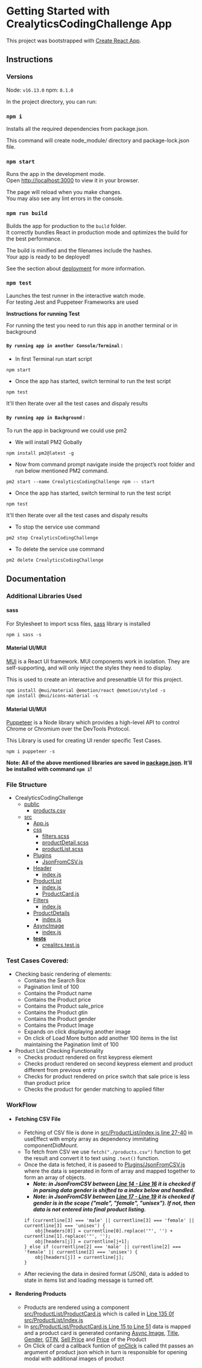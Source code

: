# Getting Started with CrealyticsCodingChallenge App

This project was bootstrapped with [Create React App](https://github.com/facebook/create-react-app).



## __Instructions__

### Versions

Node: `v16.13.0`
npm: `8.1.0`

In the project directory, you can run:


### `npm i`

Installs all the required dependencies from package.json.

This command will create node_module/ directory and package-lock.json file.

### `npm start`

Runs the app in the development mode.\
Open [http://localhost:3000](http://localhost:3000) to view it in your browser.

The page will reload when you make changes.\
You may also see any lint errors in the console.

### `npm run build`

Builds the app for production to the `build` folder.\
It correctly bundles React in production mode and optimizes the build for the best performance.

The build is minified and the filenames include the hashes.\
Your app is ready to be deployed!

See the section about [deployment](https://facebook.github.io/create-react-app/docs/deployment) for more information.

### `npm test`

Launches the test runner in the interactive watch mode.\
For testing Jest and Puppeteer Frameworks are used

__Instructions for running Test__

For running the test you need to run this app in another terminal or in background
#### `By running app in another Console/Terminal` :
- In first Terminal run start script
```
npm start
```
- Once the app has started, switch terminal to run the test script
```
npm test
```
It'll then Iterate over all the test cases and dispaly results

#### `By running app in Background` :
To run the app in background we could use pm2
- We will install PM2 Gobally
```
npm install pm2@latest -g
```
- Now from command prompt navigate inside the project’s root folder and run below mentioned PM2 command.
```
pm2 start --name CrealyticsCodingChallenge npm -- start
```
- Once the app has started, switch terminal to run the test script
```
npm test
```
It'll then Iterate over all the test cases and dispaly results
- To stop the service use command
```
pm2 stop CrealyticsCodingChallenge
```
- To delete the service use command
```
pm2 delete CrealyticsCodingChallenge
```


## __Documentation__

### Additional Libraries Used

#### sass

For Stylesheet to import scss files, [sass](https://www.npmjs.com/package/sass) library is installed

```
npm i sass -s
```

#### Material UI/MUI

[MUI](https://mui.com/) is a React UI framework. MUI components work in isolation. They are self-supporting, and will only inject the styles they need to display.

This is used to create an interactive and presenatble UI for this project.

```
npm install @mui/material @emotion/react @emotion/styled -s
npm install @mui/icons-material -s
```

#### Material UI/MUI

[Puppeteer](https://www.npmjs.com/package/puppeteer) is a Node library which provides a high-level API to control Chrome or Chromium over the DevTools Protocol.

This Library is used for creating UI render specific Test Cases.
```
npm i puppeteer -s
```

**Note: All of the above mentioned libraries are saved in [package.json](https://github.com/shivangsarat/CrealyticsCodingChallenge/blob/main/package.json). It'll be installed with command `npm i`!**

### File Structure

- CrealyticsCodingChallenge
    - [public](https://github.com/shivangsarat/CrealyticsCodingChallenge/tree/main/public)
        - [products.csv](https://github.com/shivangsarat/CrealyticsCodingChallenge/blob/main/public/products.csv)
    - [src](https://github.com/shivangsarat/CrealyticsCodingChallenge/tree/main/src)
        - [App.js](https://github.com/shivangsarat/CrealyticsCodingChallenge/blob/main/src/App.js)
        - [css](https://github.com/shivangsarat/CrealyticsCodingChallenge/tree/main/src/css)
            - [filters.scss](https://github.com/shivangsarat/CrealyticsCodingChallenge/blob/main/src/css/filters.scss)
            - [productDetail.scss](https://github.com/shivangsarat/CrealyticsCodingChallenge/blob/main/src/css/productDetail.scss)
            - [productList.scss](https://github.com/shivangsarat/CrealyticsCodingChallenge/blob/main/src/css/productList.scss)
        - [Plugins](https://github.com/shivangsarat/CrealyticsCodingChallenge/tree/main/src/Plugins)
            - [JsonFromCSV.js](https://github.com/shivangsarat/CrealyticsCodingChallenge/blob/main/src/Plugins/JsonFromCSV.js)
        - [Header](https://github.com/shivangsarat/CrealyticsCodingChallenge/tree/main/src/Header)
            - [index.js](https://github.com/shivangsarat/CrealyticsCodingChallenge/blob/main/src/Header/index.js)
        - [ProductList](https://github.com/shivangsarat/CrealyticsCodingChallenge/tree/main/src/ProductList)
            - [index.js](https://github.com/shivangsarat/CrealyticsCodingChallenge/blob/main/src/ProductList/index.js)
            - [ProductCard.js](https://github.com/shivangsarat/CrealyticsCodingChallenge/blob/main/src/ProductList/ProductCard.js)
        - [Filters](https://github.com/shivangsarat/CrealyticsCodingChallenge/tree/main/src/Filters)
            - [index.js](https://github.com/shivangsarat/CrealyticsCodingChallenge/blob/main/src/Filters/index.js)
        - [ProductDetails](https://github.com/shivangsarat/CrealyticsCodingChallenge/tree/main/src/ProductDetail)
            - [index.js](https://github.com/shivangsarat/CrealyticsCodingChallenge/blob/main/src/ProductDetail/index.js)
        - [AsyncImage](https://github.com/shivangsarat/CrealyticsCodingChallenge/tree/main/src/AsyncImage)
            - [index.js](https://github.com/shivangsarat/CrealyticsCodingChallenge/blob/main/src/AsyncImage/index.js)
        - [__tests__](https://github.com/shivangsarat/CrealyticsCodingChallenge/tree/main/src/__tests__)
            - [crealitcs.test.js](https://github.com/shivangsarat/CrealyticsCodingChallenge/blob/main/src/__tests__/crealitcs.test.js)

### Test Cases Covered:
- Checking basic rendering of elements:
    - Contains the Search Box
    - Pagination limit of 100
    - Contains the Product name
    - Contains the Product price
    - Contains the Product sale_price
    - Contains the Product gtin
    - Contains the Product gender
    - Contains the Product Image
    - Expands on click displaying another image
    - On click of Load More button add another 100 items in the list maintaining the Pagination limit of 100
- Product List Checking Functionality
    - Checks product rendered on first keypress element
    - Checks product rendered on second keypress element and product different from previous entry
    - Checks for product rendered on price switch that sale price is less than product price
    - Checks the product for gender matching to applied filter

### WorkFlow
- #### Fetching CSV File

    - Fetching of CSV file is done in [src/ProductList/index.js line 27-40](https://github.com/shivangsarat/CrealyticsCodingChallenge/blob/main/src/ProductList/index.js#L27-L40) in useEffect with empty array as dependency immitating componentDidMount.
    - To fetch from CSV we use ```fetch("./products.csv")``` function to get the result and convert it to text using ```.text()``` function.
    - Once the data is fetched, it is paseed to [Plugins/JsonFromCSV.js](https://github.com/shivangsarat/CrealyticsCodingChallenge/blob/main/src/Plugins/JsonFromCSV.js) where the data is seperated in form of array and mapped together to form an array of objects.
        - ***Note: in JsonFromCSV between [Line 14 - Line 16](https://github.com/shivangsarat/CrealyticsCodingChallenge/blob/main/src/Plugins/JsonFromCSV.js#L14-L16) it is checked if in parsing data gender is shifted to a index below and handled.***
        - ***Note: in JsonFromCSV between [Line 17 - Line 19](https://github.com/shivangsarat/CrealyticsCodingChallenge/blob/main/src/Plugins/JsonFromCSV.js#L17-L19) it is checked if gender is in the scope ("male", "female", "unisex"). If not, then data is not entered into final product listing.***
        ```
        if (currentline[3] === 'male' || currentline[3] === 'female' || currentline[3] === 'unisex') {
            obj[headers[0]] = currentline[0].replace('"', '') + currentline[1].replace('"', '');
            obj[headers[j]] = currentline[j+1];
        } else if (currentline[2] === 'male' || currentline[2] === 'female' || currentline[2] === 'unisex') {
            obj[headers[j]] = currentline[j];
        }
        ```
    - After recieving the data in desired format (JSON), data is added to state in items list and loading message is turned off.

- #### Rendering Products
    - Products are rendered using a component [src/ProductList/ProductCard.js](https://github.com/shivangsarat/CrealyticsCodingChallenge/blob/main/src/ProductList/ProductCard.js) which is called in [Line 135 0f src/ProductList/index.js](https://github.com/shivangsarat/CrealyticsCodingChallenge/blob/main/src/ProductList/index.js#L135)
    - In [src/ProductList/ProductCard.js Line 15 to Line 51](https://github.com/shivangsarat/CrealyticsCodingChallenge/blob/main/src/ProductList/ProductCard.js#L15-L51) data is mapped and a product card is generated contaning [Async Image](https://github.com/shivangsarat/CrealyticsCodingChallenge/blob/main/src/ProductList/ProductCard.js#L27), [Title](https://github.com/shivangsarat/CrealyticsCodingChallenge/blob/main/src/ProductList/ProductCard.js#L29-L31), [Gender](https://github.com/shivangsarat/CrealyticsCodingChallenge/blob/main/src/ProductList/ProductCard.js#L32-L34), [GTIN](https://github.com/shivangsarat/CrealyticsCodingChallenge/blob/main/src/ProductList/ProductCard.js#L35-L37), [Sell Price](https://github.com/shivangsarat/CrealyticsCodingChallenge/blob/main/src/ProductList/ProductCard.js#L38-L40) and [Price](https://github.com/shivangsarat/CrealyticsCodingChallenge/blob/main/src/ProductList/ProductCard.js#L41-L43) of the Product
    - On Click of card a callback funtion of [onClick](https://github.com/shivangsarat/CrealyticsCodingChallenge/blob/main/src/ProductList/ProductCard.js#L18) is called tht passes an argument of product json which in turn is responsible for opening modal with additional images of product